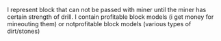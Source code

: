 I represent block that can not be passed with miner until the miner has certain strength of drill. I contain profitable block models (i get money for mineouting them) or notprofitable block models (various types of dirt/stones)